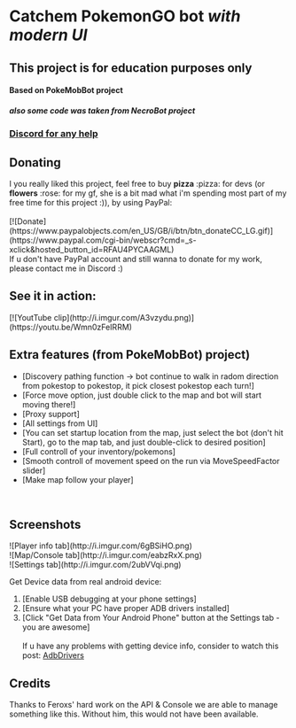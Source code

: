<h1>Catchem PokemonGO bot <i>with modern UI</i></h1>
<h2>This project is for education purposes only</h2>
<h4>Based on PokeMobBot project</h4>
<h5>also some code was taken from NecroBot project</h5>


[<h3>Discord for any help</h3>](https://discord.gg/pPwxX8Q)
 
<h2>Donating</h2>
I you really liked this project, feel free to buy <b>pizza</b> :pizza: for devs (or <b>flowers</b> :rose: for my gf, she is a bit mad what i'm spending most part of my free time for this project :)), by using PayPal:<br/><br/>
[![Donate](https://www.paypalobjects.com/en_US/GB/i/btn/btn_donateCC_LG.gif)](https://www.paypal.com/cgi-bin/webscr?cmd=_s-xclick&hosted_button_id=RFAU4PYCAAGML)<br/>
If u don't have PayPal account and still wanna to donate for my work, please contact me in Discord :)

<h2>See it in action:</h2>
[![YoutTube clip](http://i.imgur.com/A3vzydu.png)](https://youtu.be/Wmn0zFeIRRM)

<h2>Extra features (from PokeMobBot) project)</h2>

 - [Discovery pathing function -> bot continue to walk in radom direction from pokestop to pokestop, it pick closest pokestop each turn!]
 - [Force move option, just double click to the map and bot will start moving there!]
 - [Proxy support]
 - [All settings from UI]
 - [You can set startup location from the map, just select the bot (don't hit Start), go to the map tab, and just double-click to desired position]
 - [Full controll of your inventory/pokemons]
 - [Smooth controll of movement speed on the run via MoveSpeedFactor slider]
 - [Make map follow your player]

<br/>
<h2>Screenshots</h2>
![Player info tab](http://i.imgur.com/6gBSiHO.png)<br/>
![Map/Console tab](http://i.imgur.com/eabzRxX.png)<br/>
![Settings tab](http://i.imgur.com/2ubVVqi.png)<br/>

 
Get Device data from real android device:
 1. [Enable USB debugging at your phone settings]
 2. [Ensure what your PC have proper ADB drivers installed]
 3. [Click "Get Data from Your Android Phone" button at the Settings tab - you are awesome]
 <br/><br/>
If u have any problems with getting device info, consider to watch this post: [AdbDrivers](http://forum.xda-developers.com/showthread.php?p=48915118#post48915118)

<h2>Credits</h2>
Thanks to Feroxs' hard work on the API & Console we are able to manage something like this.
Without him, this would not have been available.
 

